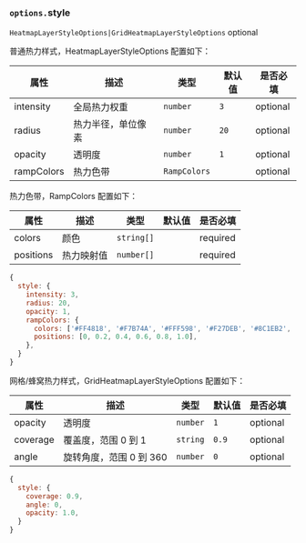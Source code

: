 ### `options.`style

`HeatmapLayerStyleOptions|GridHeatmapLayerStyleOptions` optional

普通热力样式，HeatmapLayerStyleOptions 配置如下：

| 属性       | 描述               | 类型         | 默认值 | 是否必填 |
| ---------- | ------------------ | ------------ | ------ | -------- |
| intensity  | 全局热力权重       | `number`     | `3`    | optional |
| radius     | 热力半径，单位像素 | `number`     | `20`   | optional |
| opacity    | 透明度             | `number`     | `1`    | optional |
| rampColors | 热力色带           | `RampColors` |        | optional |

热力色带，RampColors 配置如下：

| 属性      | 描述       | 类型       | 默认值 | 是否必填 |
| --------- | ---------- | ---------- | ------ | -------- |
| colors    | 颜色       | `string[]` |        | required |
| positions | 热力映射值 | `number[]` |        | required |

```js
{
  style: {
    intensity: 3,
    radius: 20,
    opacity: 1,
    rampColors: {
      colors: ['#FF4818', '#F7B74A', '#FFF598', '#F27DEB', '#8C1EB2', '#421EB2'],
      positions: [0, 0.2, 0.4, 0.6, 0.8, 1.0],
    },
  }
}
```

网格/蜂窝热力样式，GridHeatmapLayerStyleOptions 配置如下：

| 属性     | 描述                    | 类型     | 默认值 | 是否必填 |
| -------- | ----------------------- | -------- | ------ | -------- |
| opacity  | 透明度                  | `number` | `1`    | optional |
| coverage | 覆盖度，范围 0 到 1     | `string` | `0.9`  | optional |
| angle    | 旋转角度，范围 0 到 360 | `number` | `0`    | optional |

```js
{
  style: {
    coverage: 0.9,
    angle: 0,
    opacity: 1.0,
  }
}
```
